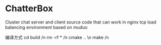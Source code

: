 # ChatterBox
Cluster chat server and client source code that can work in nginx tcp load balancing environment based on muduo

编译方式
cd build /n
rm -rf * /n
cmake .. \n
make     /n
